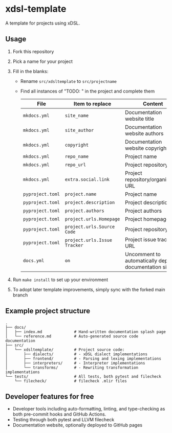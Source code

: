 # xdsl-template

A template for projects using xDSL.

## Usage

1. Fork this repository
2. Pick a name for your project
3. Fill in the blanks:
   - Rename `src/xdsltemplate` to `src/projectname`
   - Find all instances of "TODO: " in the project and complete them
     
     | File | Item to replace | Content |
     | ---- | --------------- | ------- |
     | `mkdocs.yml` | `site_name` | Documentation website title |
     | `mkdocs.yml` | `site_author` | Documentation website authors |
     | `mkdocs.yml` | `copyright` | Documentation website copyright |
     | `mkdocs.yml` | `repo_name` | Project name |
     | `mkdocs.yml` | `repo_url` | Project repository URL |
     | `mkdocs.yml` | `extra.social.link` | Project repository/organisation URL |
     | `pyproject.toml` | `project.name` | Project name |
     | `pyproject.toml` | `project.description` | Project description |
     | `pyproject.toml` | `project.authors` | Project authors |
     | `pyproject.toml` | `project.urls.Homepage` | Project homepage URL |
     | `pyproject.toml` | `project.urls.Source Code` | Project repository URL |
     | `pyproject.toml` | `project.urls.Issue Tracker` | Project issue tracker URL |
     | `docs.yml` | `on` | Uncomment to automatically deploy documentation site |

4. Run `make install` to set up your environment
5. To adopt later template improvements, simply sync with the forked main branch

## Example project structure

```text
.
├── docs/
│   ├── index.md              # Hand-written documentation splash page
│   └── reference.md          # Auto-generated source code documentation
├── src/
│   └── xdsltemplate/         # Project source code:
│       ├── dialects/         # - xDSL dialect implementations
│       ├── frontend/         # - Parsing and lexing implementations
│       ├── interpreters/     # - Interpreter implementations
│       └── transforms/       # - Rewriting transformation implementations
└── tests/                    # All tests, both pytest and filecheck
    └── filecheck/            # filecheck .mlir files
```

## Developer features for free

- Developer tools including auto-formatting, linting, and type-checking as both
  pre-commit hooks and GitHub Actions.
- Testing through both pytest and LLVM filecheck
- Documentation website, optionally deployed to GitHub pages
